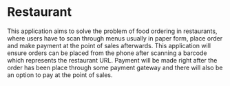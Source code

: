 # Restaurant
This application aims to solve the problem of food ordering in restaurants, where users have to scan through menus usually in paper form, place order and make payment at the point of sales afterwards. This application will ensure orders can be placed from the phone after scanning a barcode which represents the restaurant URL. Payment will be made right after the order has been place through some payment gateway and there will also be an option to pay at the point of sales.

